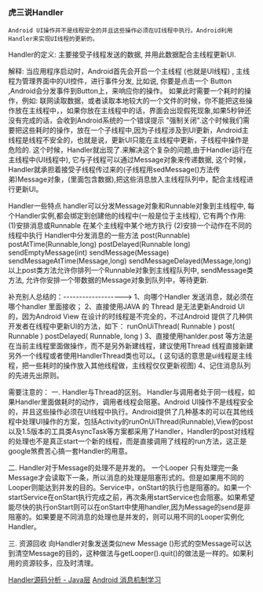 ### 虎三说Handler

	Android UI操作并不是线程安全的并且这些操作必须在UI线程中执行。Android利用Handler来实现UI线程的更新的。

Handler的定义: 主要接受子线程发送的数据, 并用此数据配合主线程更新UI. 

解释: 当应用程序启动时，Android首先会开启一个主线程 (也就是UI线程) , 主线程为管理界面中的UI控件，进行事件分发, 比如说, 你要是点击一个 Button ,Android会分发事件到Button上，来响应你的操作。  如果此时需要一个耗时的操作，例如: 联网读取数据，或者读取本地较大的一个文件的时候，你不能把这些操作放在主线程中，，如果你放在主线程中的话，界面会出现假死现象,如果5秒钟还没有完成的话，会收到Android系统的一个错误提示 "强制关闭".这个时候我们需要把这些耗时的操作，放在一个子线程中,因为子线程涉及到UI更新，Android主线程是线程不安全的，也就是说，更新UI只能在主线程中更新，子线程中操作是危险的. 这个时候，Handler就出现了.来解决这个复杂的问题,由于Handler运行在主线程中(UI线程中),  它与子线程可以通过Message对象来传递数据, 这个时候，Handler就承担着接受子线程传过来的(子线程用sedMessage()方法传弟)Message对象，(里面包含数据),把这些消息放入主线程队列中，配合主线程进行更新UI。

Handler一些特点 
handler可以分发Message对象和Runnable对象到主线程中, 每个Handler实例,都会绑定到创建他的线程中(一般是位于主线程), 
它有两个作用:
(1)安排消息或Runnable 在某个主线程中某个地方执行
(2)安排一个动作在不同的线程中执行 
Handler中分发消息的一些方法 
post(Runnable) 
postAtTime(Runnable,long) 
postDelayed(Runnable long) 
sendEmptyMessage(int) 
sendMessage(Message) 
sendMessageAtTime(Message,long) 
sendMessageDelayed(Message,long) 
以上post类方法允许你排列一个Runnable对象到主线程队列中, 
sendMessage类方法, 允许你安排一个带数据的Message对象到队列中，等待更新.
 
补充别人总结的：------------------->
1、向哪个Handler 发送消息，就必须在哪个handler 里面接收；
2、直接使用JAVA 的 Thread 是无法更新Android UI的，因为Android View 在设计的时线程是不完全的，不过Android 提供了几种供开发者在线程中更新UI的方法，如下：
runOnUiThread( Runnable )
post( Runnable )
postDelayed( Runnable, long )
3、直接使用hanlder.post 等方法是在当前主线程里面做操作，而不是另外新建线程，建议使用Thread 线程直接新建另外一个线程或者使用HandlerThread类也可以。( 这句话的意思是ui线程是主线程，把一些耗时的操作放入其他线程做，主线程仅仅更新视图)
4、记住消息队列的先进先出原则。 
 
需要注意的：
一. Handler与Thread的区别。
	Handler与调用者处于同一线程，如果Handler里面做耗时的动作，调用者线程会阻塞。Android UI操作不是线程安全的，并且这些操作必须在UI线程中执行。Android提供了几种基本的可以在其他线程中处理UI操作的方案，包括Activity的runOnUiThread(Runnable),View的post以及1.5版本的工具类AsyncTask等方案都采用了Handler，Handler的post对线程的处理也不是真正start一个新的线程，而是直接调用了线程的run方法，这正是google煞费苦心搞一套Handler的用意。
 
二. Handler对于Message的处理不是并发的。
	一个Looper 只有处理完一条Message才会读取下一条，所以消息的处理是阻塞形式的。但是如果用不同的Looper则能达到并发的目的。Service中，onStart的执行也是阻塞的。如果一个startService在onStart执行完成之前，再次条用startService也会阻塞。如果希望能尽快的执行onStart则可以在onStart中使用handler,因为Message的send是非阻塞的。如果要是不同消息的处理也是并发的，则可以用不同的Looper实例化Handler。
 
三. 资源回收
	向Handler对象发送类似new Message ()形式的空Message可以达到清空Message的目的，这种做法与getLooper().quit()的做法是一样的。如果利用的资源较多，应及时清理。



[Handler源码分析 - Java层](http://www.jianshu.com/p/1bd6e015653f)
[Android 消息机制学习](http://www.jianshu.com/p/1e5640e6bef9#)
